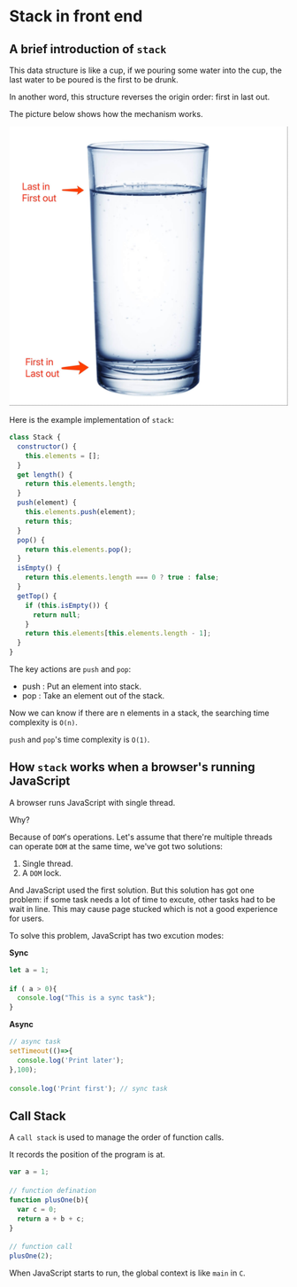 # Stack in front end

## A brief introduction of `stack`

This data structure is like a cup, if we pouring some water into the cup, the last water to be poured is the first to be drunk.  

In another word, this structure reverses the origin order: first in last out.

The picture below shows how the mechanism works. 

![stack-water](./stack-water.jpg)

Here is the example implementation of `stack`: 

```js
class Stack {
  constructor() {
    this.elements = [];
  }
  get length() {
    return this.elements.length;
  }
  push(element) {
    this.elements.push(element);
    return this;
  }
  pop() {
    return this.elements.pop();
  }
  isEmpty() {
    return this.elements.length === 0 ? true : false;
  }
  getTop() {
    if (this.isEmpty()) {
      return null;
    }
    return this.elements[this.elements.length - 1];
  }
}
```

The key actions are `push` and `pop`:
* push : Put an element into stack.
* pop : Take an element out of the stack.

Now we can know if there are n elements in a stack, the searching time complexity is `O(n)`.

`push` and `pop`'s time complexity is `O(1)`.

## How `stack` works when a browser's running JavaScript

A browser runs JavaScript with single thread.

Why?

Because of `DOM`'s operations. Let's assume that there're multiple threads can operate `DOM` at the same time, we've got two solutions:

1. Single thread.
2. A `DOM` lock.

And JavaScript used the first solution. But this solution has got one problem: if some task needs a lot of time to excute, other tasks had to be wait in line. This may cause page stucked which is not a good experience for users.

To solve this problem, JavaScript has two excution modes:

**Sync**

```js
let a = 1;

if ( a > 0){
  console.log("This is a sync task");
}
```

**Async**

```js
// async task
setTimeout(()=>{
  console.log('Print later');
},100);

console.log('Print first'); // sync task
```

## Call Stack

A `call stack` is used to manage the order of function calls.

It records the position of the program is at.

```js
var a = 1;

// function defination
function plusOne(b){
  var c = 0;
  return a + b + c;
}

// function call
plusOne(2);
```

When JavaScript starts to run, the global context is like `main` in `C`.



